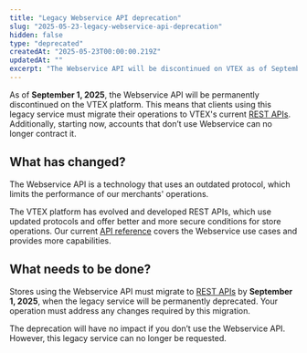 ```yaml
---
title: "Legacy Webservice API deprecation"
slug: "2025-05-23-legacy-webservice-api-deprecation"
hidden: false
type: "deprecated"
createdAt: "2025-05-23T00:00:00.219Z"
updatedAt: ""
excerpt: "The Webservice API will be discontinued on VTEX as of September 1st, 2025."
---
```


As of **September 1, 2025**, the Webservice API will be permanently discontinued on the VTEX platform. This means that clients using this legacy service must migrate their operations to VTEX's current [REST APIs](https://developers.vtex.com/docs/api-reference). Additionally, starting now, accounts that don’t use Webservice can no longer contract it.

## What has changed?

The Webservice API is a technology that uses an outdated protocol, which limits the performance of our merchants' operations.

The VTEX platform has evolved and developed REST APIs, which use updated protocols and offer better and more secure conditions for store operations. Our current [API reference](https://developers.vtex.com/docs/api-reference) covers the Webservice use cases and provides more capabilities.

## What needs to be done?

Stores using the Webservice API must migrate to [REST APIs](https://developers.vtex.com/docs/api-reference) by **September 1, 2025**, when the legacy service will be permanently deprecated. Your operation must address any changes required by this migration.

The deprecation will have no impact if you don’t use the Webservice API. However, this legacy service can no longer be requested.

